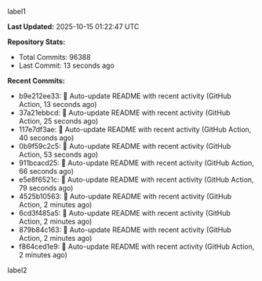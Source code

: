 
label1 
<!-- ACTIVITY_START -->
**Last Updated:** 2025-10-15 01:22:47 UTC

**Repository Stats:**
- Total Commits: 96388
- Last Commit: 13 seconds ago

**Recent Commits:**
- b9e212ee33: 🤖 Auto-update README with recent activity (GitHub Action, 13 seconds ago)
- 37a21ebbcd: 🤖 Auto-update README with recent activity (GitHub Action, 25 seconds ago)
- 117e7df3ae: 🤖 Auto-update README with recent activity (GitHub Action, 40 seconds ago)
- 0b9f59c2c5: 🤖 Auto-update README with recent activity (GitHub Action, 53 seconds ago)
- 911bcacd25: 🤖 Auto-update README with recent activity (GitHub Action, 66 seconds ago)
- e5e8f6521c: 🤖 Auto-update README with recent activity (GitHub Action, 79 seconds ago)
- 4525b10563: 🤖 Auto-update README with recent activity (GitHub Action, 2 minutes ago)
- 6cd3f485a5: 🤖 Auto-update README with recent activity (GitHub Action, 2 minutes ago)
- 879b84c163: 🤖 Auto-update README with recent activity (GitHub Action, 2 minutes ago)
- f864ced1e9: 🤖 Auto-update README with recent activity (GitHub Action, 2 minutes ago)
<!-- ACTIVITY_END -->

label2
